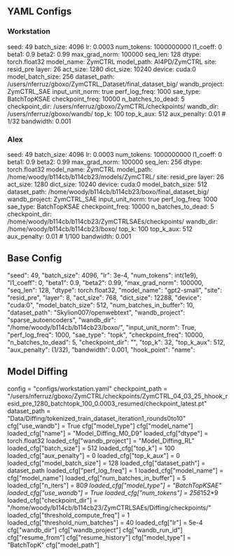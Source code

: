 ## YAML Configs

### Workstation

  seed: 49
  batch_size: 4096
  lr: 0.0003
  num_tokens: 1000000000
  l1_coeff: 0
  beta1: 0.9
  beta2: 0.99
  max_grad_norm: 100000
  seq_len: 128
  dtype: torch.float32
  model_name: ZymCTRL
  model_path: AI4PD/ZymCTRL
  site: resid_pre
  layer: 26
  act_size: 1280
  dict_size: 10240
  device: cuda:0
  model_batch_size: 256
  dataset_path: /users/nferruz/gboxo/ZymCTRL_Dataset/final_dataset_big/
  wandb_project: ZymCTRL_SAE
  input_unit_norm: true
  perf_log_freq: 1000
  sae_type: BatchTopKSAE
  checkpoint_freq: 10000
  n_batches_to_dead: 5
  checkpoint_dir: /users/nferruz/gboxo/ZymCTRL/checkpoints/
  wandb_dir: /users/nferruz/gboxo/wandb/
  top_k: 100 
  top_k_aux: 512
  aux_penalty: 0.01  # 1/32
  bandwidth: 0.001


### Alex

  seed: 49
  batch_size: 4096
  lr: 0.0003
  num_tokens: 1000000000
  l1_coeff: 0
  beta1: 0.9
  beta2: 0.99
  max_grad_norm: 100000
  seq_len: 256
  dtype: torch.float32
  model_name: ZymCTRL
  model_path: /home/woody/b114cb/b114cb23/models/ZymCTRL/
  site: resid_pre
  layer: 26
  act_size: 1280
  dict_size: 10240
  device: cuda:0
  model_batch_size: 512
  dataset_path: /home/woody/b114cb/b114cb23/boxo/final_dataset_big/
  wandb_project: ZymCTRL_SAE
  input_unit_norm: true
  perf_log_freq: 1000
  sae_type: BatchTopKSAE
  checkpoint_freq: 10000
  n_batches_to_dead: 5
  checkpoint_dir: /home/woody/b114cb/b114cb23/ZymCTRLSAEs/checkpoints/
  wandb_dir: /home/woody/b114cb/b114cb23/boxo/
  top_k: 100
  top_k_aux: 512
  aux_penalty: 0.01 # 1/100
  bandwidth: 0.001

## Base Config
"seed": 49,
"batch_size": 4096,
"lr": 3e-4,
"num_tokens": int(1e9),
"l1_coeff": 0,
"beta1": 0.9,
"beta2": 0.99,
"max_grad_norm": 100000,
"seq_len": 128,
"dtype": torch.float32,
"model_name": "gpt2-small",
"site": "resid_pre",
"layer": 8,
"act_size": 768,
"dict_size": 12288,
"device": "cuda:0",
"model_batch_size": 512,
"num_batches_in_buffer": 10,
"dataset_path": "Skylion007/openwebtext",
"wandb_project": "sparse_autoencoders",
"wandb_dir": "/home/woody/b114cb/b114cb23/boxo/",
"input_unit_norm": True,
"perf_log_freq": 1000,
"sae_type": "topk",
"checkpoint_freq": 10000,
"n_batches_to_dead": 5,
"checkpoint_dir": "",
"top_k": 32,
"top_k_aux": 512,
"aux_penalty": (1/32),
"bandwidth": 0.001,
"hook_point":
"name":



## Model Diffing

config = "configs/workstation.yaml"
checkpoint_path = "/users/nferruz/gboxo/ZymCTRL/checkpoints/ZymCTRL_04_03_25_hhook_resid_pre_1280_batchtopk_100_0.0003_resumed/checkpoint_latest.pt"
dataset_path = "Data/Diffing/tokenized_train_dataset_iteration1_rounds0to10"
cfg["use_wandb"] = True
cfg["model_type"] 
cfg["model_name"]
loaded_cfg["name"] = "Model_Diffing_M0_D9"
loaded_cfg["dtype"] = torch.float32
loaded_cfg["wandb_project"] = "Model_Diffing_RL" 
loaded_cfg["batch_size"] = 512
loaded_cfg["top_k"] = 100
loaded_cfg["aux_penalty"] = 0
loaded_cfg["top_k_aux"] = 0
loaded_cfg["model_batch_size"] = 128 
loaded_cfg["dataset_path"] = dataset_path
loaded_cfg["perf_log_freq"] = 1
loaded_cfg["model_name"] = cfg["model_name"]
loaded_cfg["num_batches_in_buffer"] = 5 
loaded_cfg["n_iters"] = 80*9
loaded_cfg["model_type"] = "BatchTopKSAE"
loaded_cfg["use_wandb"] = True
loaded_cfg["num_tokens"] = 256*152*9
loaded_cfg["checkpoint_dir"] = "/home/woody/b114cb/b114cb23/ZymCTRLSAEs/Diffing/checkpoints/"
loaded_cfg["threshold_compute_freq"] = 1
loaded_cfg["threshold_num_batches"] = 40 
loaded_cfg["lr"] = 5e-4
cfg["wandb_dir"]
cfg["wandb_project"]
cfg["wandb_run_id"]
cfg["resume_from"] 
cfg["resume_history"]
cfg["model_type"] = "BatchTopK"
cfg["model_path"]





